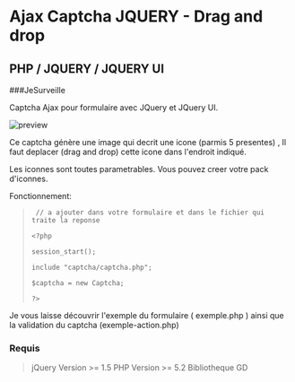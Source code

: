 Ajax Captcha JQUERY - Drag and drop 
====================
PHP / JQUERY / JQUERY UI
---------------------
###JeSurveille

Captcha Ajax pour formulaire avec JQuery et JQuery UI.

<img src="http://img11.hostingpics.net/pics/362047preview.png" alt="preview"/>


Ce captcha génère une image qui decrit une icone (parmis 5 presentes) , Il faut deplacer (drag and drop) cette icone dans l'endroit indiqué.

Les iconnes sont toutes parametrables. Vous pouvez creer votre pack d'iconnes.

Fonctionnement:

>`` // a ajouter dans votre formulaire et dans le fichier qui traite la reponse``
>
>``<?php``
>
>``session_start();``
>
>``include "captcha/captcha.php";``
>
>``$captcha = new Captcha;``
>
>``?>``

Je vous laisse découvrir l'exemple du formulaire ( exemple.php ) ainsi que la validation du captcha  (exemple-action.php)

### Requis 
> jQuery Version >= 1.5 
> PHP Version >= 5.2
> Bibliotheque GD